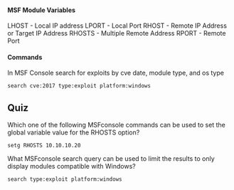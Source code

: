 #### MSF Module Variables

LHOST - Local IP address
LPORT - Local Port 
RHOST - Remote IP Address or Target IP Address
RHOSTS - Multiple Remote Address 
RPORT - Remote Port 

#### Commands 

In MSF Console search for exploits by cve date, module type, and os type
```
search cve:2017 type:exploit platform:windows
```

## Quiz

Which one of the following MSFconsole commands can be used to set the global variable value for the RHOSTS option?

	setg RHOSTS 10.10.10.20

What MSFconsole search query can be used to limit the results to only display modules compatible with Windows?

	search type:exploit platform:windows